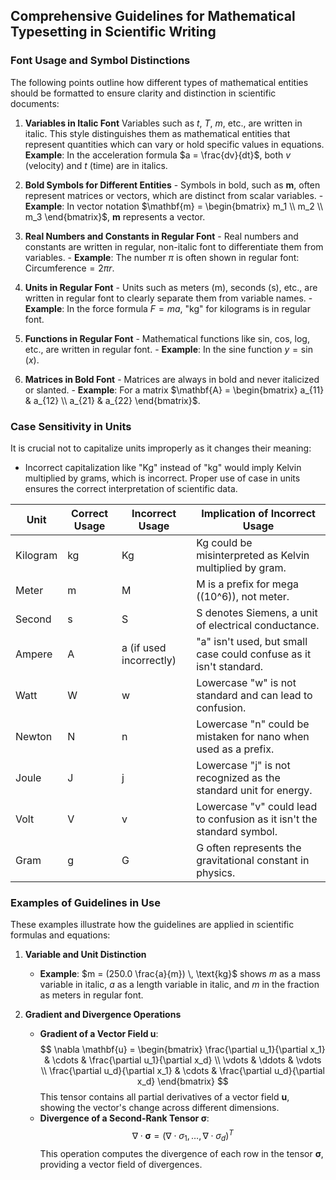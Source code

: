 ## Comprehensive Guidelines for Mathematical Typesetting in Scientific Writing

### **Font Usage and Symbol Distinctions**
The following points outline how different types of mathematical entities should be formatted to ensure clarity and distinction in scientific documents:

1. **Variables in Italic Font**
	Variables such as $t$, $T$, $m$, etc., are written in italic. This style distinguishes them as mathematical entities that represent quantities which can vary or hold specific values in equations.
	**Example**: In the acceleration formula $a = \frac{dv}{dt}$, both $v$ (velocity) and $t$ (time) are in italics.

3. **Bold Symbols for Different Entities**
	   - Symbols in bold, such as $\mathbf{m}$, often represent matrices or vectors, which are distinct from scalar variables.
	   - **Example**: In vector notation $\mathbf{m} = \begin{bmatrix} m_1 \\ m_2 \\ m_3 \end{bmatrix}$, $\mathbf{m}$ represents a vector.

4. **Real Numbers and Constants in Regular Font**
	   - Real numbers and constants are written in regular, non-italic font to differentiate them from variables.
	   - **Example**: The number $\pi$ is often shown in regular font: $\text{Circumference} = 2\pi r$.

5. **Units in Regular Font**
	   - Units such as meters (m), seconds (s), etc., are written in regular font to clearly separate them from variable names.
	   - **Example**: In the force formula $F = ma$, "kg" for kilograms is in regular font.

6. **Functions in Regular Font**
	   - Mathematical functions like sin, cos, log, etc., are written in regular font.
	   - **Example**: In the sine function $y = \sin(x)$.

7. **Matrices in Bold Font**
	   - Matrices are always in bold and never italicized or slanted.
	   - **Example**: For a matrix $\mathbf{A} = \begin{bmatrix} a_{11} & a_{12} \\ a_{21} & a_{22} \end{bmatrix}$.

### **Case Sensitivity in Units**
It is crucial not to capitalize units improperly as it changes their meaning:

- Incorrect capitalization like "Kg" instead of "kg" would imply Kelvin multiplied by grams, which is incorrect. Proper use of case in units ensures the correct interpretation of scientific data.

| **Unit** | **Correct Usage** | **Incorrect Usage** | **Implication of Incorrect Usage** |
|----------|-------------------|---------------------|------------------------------------|
| Kilogram | kg                | Kg                  | Kg could be misinterpreted as Kelvin multiplied by gram. |
| Meter    | m                 | M                   | M is a prefix for mega (\(10^6\)), not meter. |
| Second   | s                 | S                   | S denotes Siemens, a unit of electrical conductance. |
| Ampere   | A                 | a (if used incorrectly) | "a" isn't used, but small case could confuse as it isn't standard. |
| Watt     | W                 | w                   | Lowercase "w" is not standard and can lead to confusion. |
| Newton   | N                 | n                   | Lowercase "n" could be mistaken for nano when used as a prefix. |
| Joule    | J                 | j                   | Lowercase "j" is not recognized as the standard unit for energy. |
| Volt     | V                 | v                   | Lowercase "v" could lead to confusion as it isn't the standard symbol. |
| Gram     | g                 | G                   | G often represents the gravitational constant in physics. |


### **Examples of Guidelines in Use**
These examples illustrate how the guidelines are applied in scientific formulas and equations:

1. **Variable and Unit Distinction**
	- **Example**: $m = (250.0 \frac{a}{m}) \, \text{kg}$ shows $m$ as a mass variable in italic, $a$ as a length variable in italic, and $m$ in the fraction as meters in regular font.

2. **Gradient and Divergence Operations**
	 - **Gradient of a Vector Field $\mathbf{u}$**:
     $$
     \nabla \mathbf{u} = \begin{bmatrix} 
     \frac{\partial u_1}{\partial x_1} & \cdots & \frac{\partial u_1}{\partial x_d} \\
     \vdots & \ddots & \vdots \\
     \frac{\partial u_d}{\partial x_1} & \cdots & \frac{\partial u_d}{\partial x_d}
     \end{bmatrix}
     $$
     This tensor contains all partial derivatives of a vector field $\mathbf{u}$, showing the vector's change across different dimensions.
   - **Divergence of a Second-Rank Tensor $\boldsymbol{\sigma}$**:
     $$
     \nabla \cdot \boldsymbol{\sigma} = (\nabla \cdot \sigma_1, \ldots, \nabla \cdot \sigma_d)^T
     $$
     This operation computes the divergence of each row in the tensor $\boldsymbol{\sigma}$, providing a vector field of divergences.



